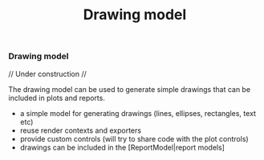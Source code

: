 ﻿---
layout: page
title: Drawing model
---

### Drawing model

// Under construction //

The drawing model can be used to generate simple drawings that can be included in plots and reports.

- a simple model for generating drawings (lines, ellipses, rectangles, text etc)
- reuse render contexts and exporters
- provide custom controls (will try to share code with the plot controls)
- drawings can be included in the [ReportModel|report models]